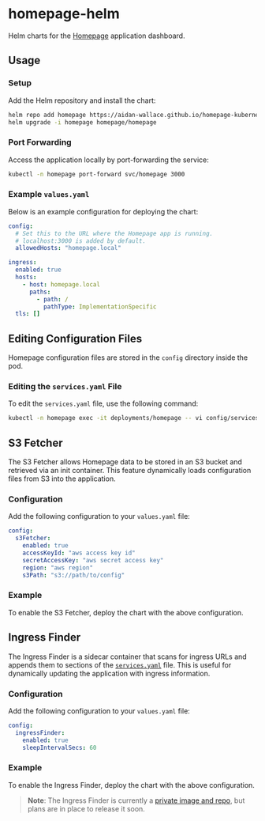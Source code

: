 # homepage-helm

Helm charts for the [Homepage](https://github.com/gethomepage/homepage) application dashboard.

## Usage

### Setup
Add the Helm repository and install the chart:
```sh
helm repo add homepage https://aidan-wallace.github.io/homepage-kubernetes/
helm upgrade -i homepage homepage/homepage
```

### Port Forwarding
Access the application locally by port-forwarding the service:
```sh
kubectl -n homepage port-forward svc/homepage 3000
```

### Example `values.yaml`
Below is an example configuration for deploying the chart:
```yaml
config:
  # Set this to the URL where the Homepage app is running.
  # localhost:3000 is added by default.
  allowedHosts: "homepage.local"

ingress:
  enabled: true
  hosts:
    - host: homepage.local
      paths:
        - path: /
          pathType: ImplementationSpecific
  tls: []
```

## Editing Configuration Files
Homepage configuration files are stored in the `config` directory inside the pod.

### Editing the `services.yaml` File
To edit the `services.yaml` file, use the following command:
```sh
kubectl -n homepage exec -it deployments/homepage -- vi config/services.yaml
```

## S3 Fetcher

The S3 Fetcher allows Homepage data to be stored in an S3 bucket and retrieved via an init container. This feature dynamically loads configuration files from S3 into the application.

### Configuration
Add the following configuration to your `values.yaml` file:
```yaml
config:
  s3Fetcher:
    enabled: true
    accessKeyId: "aws access key id"
    secretAccessKey: "aws secret access key"
    region: "aws region"
    s3Path: "s3://path/to/config"
```

### Example
To enable the S3 Fetcher, deploy the chart with the above configuration.

## Ingress Finder

The Ingress Finder is a sidecar container that scans for ingress URLs and appends them to sections of the [`services.yaml`](https://gethomepage.dev/widgets/) file. This is useful for dynamically updating the application with ingress information.

### Configuration
Add the following configuration to your `values.yaml` file:
```yaml
config:
  ingressFinder:
    enabled: true
    sleepIntervalSecs: 60
```

### Example
To enable the Ingress Finder, deploy the chart with the above configuration.

> **Note**: The Ingress Finder is currently a [private image and repo](https://github.com/aidan-Wallace/homepage-extensions/), but plans are in place to release it soon.
